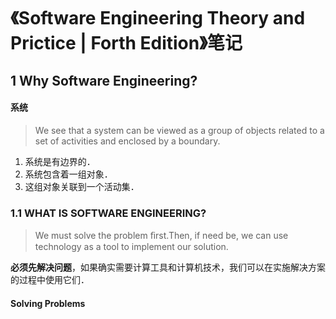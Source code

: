# 《Software Engineering Theory and Prictice | Forth Edition》笔记

## 1 Why Software Engineering?

#### 系统

> We see that a system can be viewed as a group of objects related to a set of activities and enclosed by a boundary.

1. 系统是有边界的．
2. 系统包含着一组对象．
3. 这组对象关联到一个活动集．

### 1.1 WHAT IS SOFTWARE ENGINEERING?

> We must solve the problem ﬁrst.Then, if need be, we can use technology as a tool to implement our solution.

**必须先解决问题**，如果确实需要计算工具和计算机技术，我们可以在实施解决方案的过程中使用它们．

#### Solving Problems
